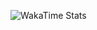 ![WakaTime Stats](https://wakatime.com/share/@QuokkaPride/8d6c4840-bb9b-454d-a1e8-2776847f2ae6.svg)
